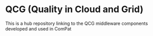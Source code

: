 # QCG (Quality in Cloud and Grid)
This is a hub repository linking to the QCG middleware components developed and used in ComPat
